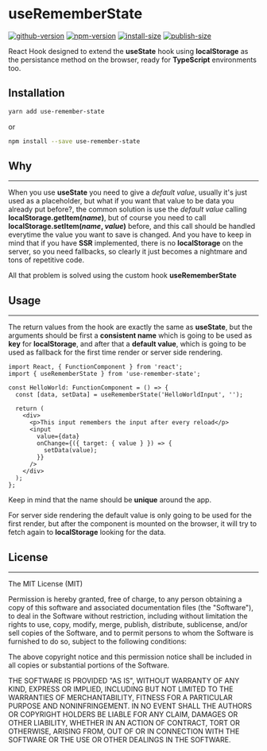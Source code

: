 # useRememberState

[![github-version](https://badgen.net/github/release/PabloSzx/useRememberState)](https://github.com/PabloSzx/useRememberState)
[![npm-version](https://badgen.net/npm/v/use-remember-state)](https://www.npmjs.com/package/use-remember-state)
[![install-size](https://badgen.net/packagephobia/install/use-remember-state)](https://www.npmjs.com/package/use-remember-state)
[![publish-size](https://badgen.net/packagephobia/publish/use-remember-state)](https://www.npmjs.com/package/use-remember-state)

React Hook designed to extend the **useState** hook using **localStorage** as the persistance method on the browser, ready for **TypeScript** environments too.

## Installation

```bash
yarn add use-remember-state
```

or

```bash
npm install --save use-remember-state
```

## Why

---

When you use **useState** you need to give a _default value_, usually it's just used as a placeholder, but what if you want that value to be data you already put before?, the common solution is use the _default value_ calling **localStorage.getItem(_name_)**, but of course you need to call **localStorage.setItem(_name_, _value_)** before, and this call should be handled everytime the value you want to save is changed. And you have to keep in mind that if you have **SSR** implemented, there is no **localStorage** on the server, so you need fallbacks, so clearly it just becomes a nightmare and tons of repetitive code.

All that problem is solved using the custom hook **useRememberState**

## Usage

---

The return values from the hook are exactly the same as **useState**, but the arguments should be first a **consistent name** which is going to be used as **key** for **localStorage**, and after that a **default value**, which is going to be used as fallback for the first time render or server side rendering.

```tsx
import React, { FunctionComponent } from 'react';
import { useRememberState } from 'use-remember-state';

const HelloWorld: FunctionComponent = () => {
  const [data, setData] = useRememberState('HelloWorldInput', '');

  return (
    <div>
      <p>This input remembers the input after every reload</p>
      <input
        value={data}
        onChange={({ target: { value } }) => {
          setData(value);
        }}
      />
    </div>
  );
};
```

Keep in mind that the name should be **unique** around the app.

For server side rendering the default value is only going to be used for the first render, but after the component is mounted on the browser, it will try to fetch again to **localStorage** looking for the data.

## License

---

The MIT License (MIT)

Permission is hereby granted, free of charge, to any person obtaining a copy of this software and associated documentation files (the "Software"), to deal in the Software without restriction, including without limitation the rights to use, copy, modify, merge, publish, distribute, sublicense, and/or sell copies of the Software, and to permit persons to whom the Software is furnished to do so, subject to the following conditions:

The above copyright notice and this permission notice shall be included in all copies or substantial portions of the Software.

THE SOFTWARE IS PROVIDED "AS IS", WITHOUT WARRANTY OF ANY KIND, EXPRESS OR IMPLIED, INCLUDING BUT NOT LIMITED TO THE WARRANTIES OF MERCHANTABILITY, FITNESS FOR A PARTICULAR PURPOSE AND NONINFRINGEMENT. IN NO EVENT SHALL THE AUTHORS OR COPYRIGHT HOLDERS BE LIABLE FOR ANY CLAIM, DAMAGES OR OTHER LIABILITY, WHETHER IN AN ACTION OF CONTRACT, TORT OR OTHERWISE, ARISING FROM, OUT OF OR IN CONNECTION WITH THE SOFTWARE OR THE USE OR OTHER DEALINGS IN THE SOFTWARE.
